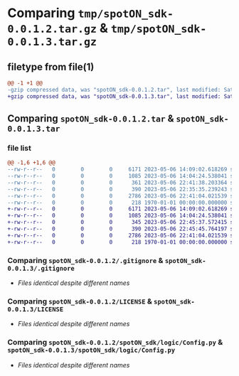 # Comparing `tmp/spotON_sdk-0.0.1.2.tar.gz` & `tmp/spotON_sdk-0.0.1.3.tar.gz`

## filetype from file(1)

```diff
@@ -1 +1 @@
-gzip compressed data, was "spotON_sdk-0.0.1.2.tar", last modified: Sat May  6 22:41:49 2023, max compression
+gzip compressed data, was "spotON_sdk-0.0.1.3.tar", last modified: Sat May  6 22:45:52 2023, max compression
```

## Comparing `spotON_sdk-0.0.1.2.tar` & `spotON_sdk-0.0.1.3.tar`

### file list

```diff
@@ -1,6 +1,6 @@
--rw-r--r--   0        0        0     6171 2023-05-06 14:09:02.618269 spotON_sdk-0.0.1.2/.gitignore
--rw-r--r--   0        0        0     1085 2023-05-06 14:04:24.538041 spotON_sdk-0.0.1.2/LICENSE
--rw-r--r--   0        0        0      361 2023-05-06 22:41:38.203364 spotON_sdk-0.0.1.2/pyproject.toml
--rw-r--r--   0        0        0      390 2023-05-06 22:35:35.239243 spotON_sdk-0.0.1.2/spotON_sdk/__init__.py
--rw-r--r--   0        0        0     2786 2023-05-06 22:41:04.021539 spotON_sdk-0.0.1.2/spotON_sdk/logic/Config.py
--rw-r--r--   0        0        0      218 1970-01-01 00:00:00.000000 spotON_sdk-0.0.1.2/PKG-INFO
+-rw-r--r--   0        0        0     6171 2023-05-06 14:09:02.618269 spotON_sdk-0.0.1.3/.gitignore
+-rw-r--r--   0        0        0     1085 2023-05-06 14:04:24.538041 spotON_sdk-0.0.1.3/LICENSE
+-rw-r--r--   0        0        0      345 2023-05-06 22:45:37.572415 spotON_sdk-0.0.1.3/pyproject.toml
+-rw-r--r--   0        0        0      390 2023-05-06 22:45:45.764197 spotON_sdk-0.0.1.3/spotON_sdk/__init__.py
+-rw-r--r--   0        0        0     2786 2023-05-06 22:41:04.021539 spotON_sdk-0.0.1.3/spotON_sdk/logic/Config.py
+-rw-r--r--   0        0        0      218 1970-01-01 00:00:00.000000 spotON_sdk-0.0.1.3/PKG-INFO
```

### Comparing `spotON_sdk-0.0.1.2/.gitignore` & `spotON_sdk-0.0.1.3/.gitignore`

 * *Files identical despite different names*

### Comparing `spotON_sdk-0.0.1.2/LICENSE` & `spotON_sdk-0.0.1.3/LICENSE`

 * *Files identical despite different names*

### Comparing `spotON_sdk-0.0.1.2/spotON_sdk/logic/Config.py` & `spotON_sdk-0.0.1.3/spotON_sdk/logic/Config.py`

 * *Files identical despite different names*

